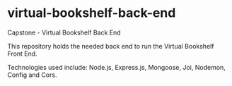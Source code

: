 # virtual-bookshelf-back-end
Capstone - Virtual Bookshelf Back End

This repository holds the needed back end to run the Virtual Bookshelf Front End. 

Technologies used include: Node.js, Express.js, Mongoose, Joi, Nodemon, Config and Cors. 
